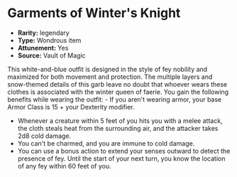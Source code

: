 
# Garments of Winter's Knight

* **Rarity:** legendary
* **Type:** Wondrous item
* **Attunement:** Yes
* **Source:** Vault of Magic


This white-and-blue outfit is designed in the style of fey nobility and maximized for both movement and protection. The multiple layers and snow-themed details of this garb leave no doubt that whoever wears these clothes is associated with the winter queen of faerie. You gain the following benefits while wearing the outfit: - If you aren't wearing armor, your base Armor Class is 15 + your Dexterity modifier.
- Whenever a creature within 5 feet of you hits you with a melee attack, the cloth steals heat from the surrounding air, and the attacker takes 2d8 cold damage.
- You can't be charmed, and you are immune to cold damage.
- You can use a bonus action to extend your senses outward to detect the presence of fey. Until the start of your next turn, you know the location of any fey within 60 feet of you.

